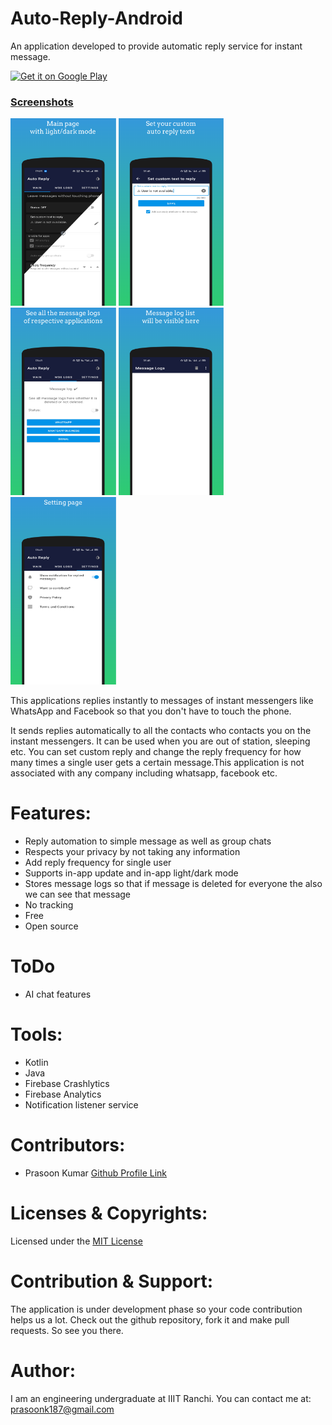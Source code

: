# Auto-Reply-Android

An application developed to provide automatic reply service for instant message.

<a href='https://play.google.com/store/apps/details?id=com.matrix.autoreply&pcampaignid=pcampaignidMKT-Other-global-all-co-prtnr-py-PartBadge-Mar2515-1'><img alt='Get it on Google Play' src='https://play.google.com/intl/en_us/badges/static/images/badges/en_badge_web_generic.png' height="60" /></a>


[scr-page-link]: ./screenshots/screenshots/

### [Screenshots](./screenshots/screenshots/)

[<img src="/screenshots/screenshots/screenshot_1.png" height=300 alt="Scr 1">][scr-page-link]    [<img src="/screenshots/screenshots/screenshot_2.png" height=300 alt="scr 2">][scr-page-link]    [<img src="/screenshots/screenshots/screenshot_3.png" height=300 alt="Scr 3">][scr-page-link]    [<img src="/screenshots/screenshots/screenshot_4.png" height=300 alt="Scr 4">][scr-page-link]    [<img src="/screenshots/screenshots/screenshot_5.png" height=300 alt="Scr 5">][scr-page-link]  

This applications replies instantly to messages of instant messengers like WhatsApp and Facebook so that you don't have to touch the phone.<br>

It sends replies automatically to all the contacts who contacts you on the instant messengers. It can be used when you are out of station, sleeping etc. You can set custom reply and change the reply frequency for how many times a single user gets a certain message.This application is not associated with any company including whatsapp, facebook etc.<br>

# Features: <br>
<ul>
<li>Reply automation to simple message as well as group chats</li>
<li>Respects your privacy by not taking any information</li>
<li>Add reply frequency for single user</li>
<li>Supports in-app update and in-app light/dark mode  
<li>Stores message logs so that if message is deleted for everyone the also we can see that message</li>
<li>No tracking</li>
<li>Free</li>
<li>Open source</li>
</ul>

# ToDo
<ul>
<li> AI chat features</li>
</ul>

# Tools: <br>
<ul>
<li>Kotlin</li>
<li>Java</li>
<li>Firebase Crashlytics</li>
<li>Firebase Analytics</li>
<li>Notification listener service</li>
</ul>

# Contributors:
<ul>
  <li>Prasoon Kumar <a href="https://www.github.com/it5prasoon">Github Profile Link<a/></li>
</ul>

# Licenses & Copyrights:
Licensed under the [MIT License](LICENSE)

# Contribution & Support:
The application is under development phase so your code contribution helps us a lot. Check out the github repository, fork it and make pull requests. So see you there.<br>

# Author:
I am an engineering undergraduate at IIIT Ranchi.
You can contact me at: prasoonk187@gmail.com<br>
  
